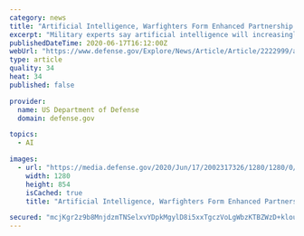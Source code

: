 ```yaml
---
category: news
title: "Artificial Intelligence, Warfighters Form Enhanced Partnership on Battlefield"
excerpt: "Military experts say artificial intelligence will increasingly be a factor on the battlespace to enhance warfighting."
publishedDateTime: 2020-06-17T16:12:00Z
webUrl: "https://www.defense.gov/Explore/News/Article/Article/2222999/artificial-intelligence-warfighters-form-enhanced-partnership-on-battlefield/"
type: article
quality: 34
heat: 34
published: false

provider:
  name: US Department of Defense
  domain: defense.gov

topics:
  - AI

images:
  - url: "https://media.defense.gov/2020/Jun/17/2002317326/1280/1280/0/200601-M-YQ123-1148.JPG"
    width: 1280
    height: 854
    isCached: true
    title: "Artificial Intelligence, Warfighters Form Enhanced Partnership on Battlefield"

secured: "mcjKgr2z9b8MnjdzmTNSelxvYDpkMgylD8i5xxTgczVoLgWbzKTBZWzD+klouSBQfG+ErUAekrq+E0xljocvgv7Cg0eFljorc1I87iOG4VYnYpD9HCxRnF6TCi04eKRV7MvP41LVEYMKo7/dj5F7HDgirvX/O6YwRORuD+BHeonCrlxIXzWSG5KtlDv3ez4Qf9fChPw8H7tinVCJFXiZl3p5DxckBgJ/DnmVlwOU6EZwD63A0ft8LH7exlt7GAZqbQV1PQs6eXHsaLjAhXRoIOmjTLfT0hFPOynRhZ2Uxs4ScgmzQVuLAovynAOanAkNFEmC3UA2e5AwfixTkul6ZQ==;XFPjS0Pixymug6IhrjkT4g=="
---
```


